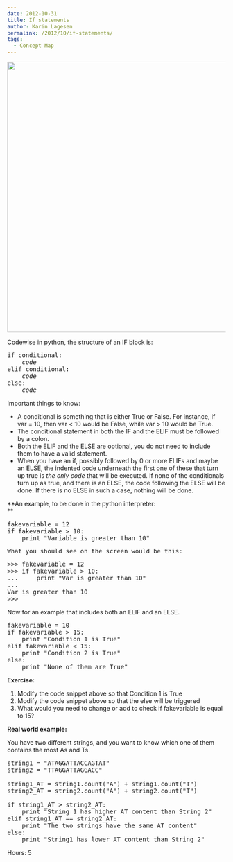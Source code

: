 ```yaml
---
date: 2012-10-31
title: If statements
author: Karin Lagesen
permalink: /2012/10/if-statements/
tags:
  - Concept Map
---
```

[<img class="alignnone  wp-image-997" title="cm" src="http://teaching.software-carpentry.org/wp-content/uploads/2012/10/cm1.png" alt="" width="864" height="624" />][1]

Codewise in python, the structure of an IF block is:

<pre>if conditional:
    <em>code</em>
elif conditional:
    <em>code</em>
else:
    <em>code</em></pre>

Important things to know:

*   A conditional is something that is either True or False. For instance, if var = 10, then var < 10 would be False, while var > 10 would be True.
*   The conditional statement in both the IF and the ELIF must be followed by a colon.
*   Both the ELIF and the ELSE are optional, you do not need to include them to have a valid statement.
*   When you have an if, possibly followed by 0 or more ELIFs and maybe an ELSE, the indented code underneath the first one of these that turn up true is *the only code* that will be executed. If none of the conditionals turn up as true, and there is an ELSE, the code following the ELSE will be done. If there is no ELSE in such a case, nothing will be done.

**An example, to be done in the python interpreter:  
** 
<pre>fakevariable = 12
if fakevariable &gt; 10:
    print "Variable is greater than 10"</pre>

<pre>What you should see on the screen would be this:</pre>

<pre>&gt;&gt;&gt; fakevariable = 12
&gt;&gt;&gt; if fakevariable &gt; 10:
...     print "Var is greater than 10"
... 
Var is greater than 10
&gt;&gt;&gt;</pre>

Now for an example that includes both an ELIF and an ELSE.

<pre>fakevariable = 10
if fakevariable > 15:
    print "Condition 1 is True"
elif fakevariable &lt; 15:
    print "Condition 2 is True"
else:
    print "None of them are True"
</pre>

**Exercise:**

1. Modify the code snippet above so that Condition 1 is True  
2. Modify the code snippet above so that the else will be triggered  
3. What would you need to change or add to check if fakevariable is equal to 15?

**Real world example:**

You have two different strings, and you want to know which one of them contains the most As and Ts.

<pre>string1 = "ATAGGATTACCAGTAT"
string2 = "TTAGGATTAGGACC"

string1_AT = string1.count("A") + string1.count("T")
string2_AT = string2.count("A") + string2.count("T")

if string1_AT > string2_AT:
    print "String 1 has higher AT content than String 2"
elif string1_AT == string2_AT:
    print "The two strings have the same AT content"
else:
    print "String1 has lower AT content than String 2"
</pre>

Hours: 5

 [1]: http://teaching.software-carpentry.org/wp-content/uploads/2012/10/cm1.png
